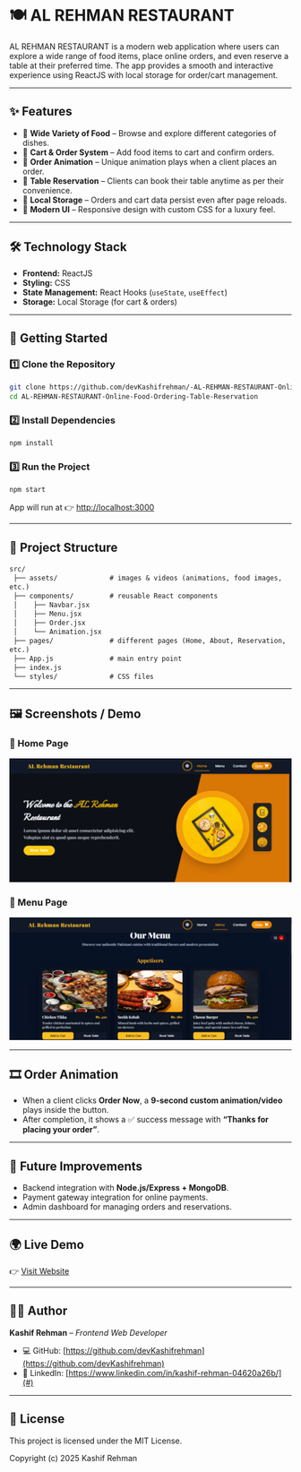 # 🍽️ AL REHMAN RESTAURANT

AL REHMAN RESTAURANT is a modern web application where users can explore a wide range of food items, place online orders, and even reserve a table at their preferred time. The app provides a smooth and interactive experience using ReactJS with local storage for order/cart management.

---

## ✨ Features

- 🥘 **Wide Variety of Food** – Browse and explore different categories of dishes.  
- 🛒 **Cart & Order System** – Add food items to cart and confirm orders.  
- 🎥 **Order Animation** – Unique animation plays when a client places an order.  
- 📅 **Table Reservation** – Clients can book their table anytime as per their convenience.  
- 💾 **Local Storage** – Orders and cart data persist even after page reloads.  
- 🎨 **Modern UI** – Responsive design with custom CSS for a luxury feel.  

---

## 🛠️ Technology Stack

- **Frontend:** ReactJS  
- **Styling:** CSS  
- **State Management:** React Hooks (`useState`, `useEffect`)  
- **Storage:** Local Storage (for cart & orders)  

---

## 🚀 Getting Started

### 1️⃣ Clone the Repository
```bash
git clone https://github.com/devKashifrehman/-AL-REHMAN-RESTAURANT-Online-Food-Ordering-Table-Reservation.git
cd AL-REHMAN-RESTAURANT-Online-Food-Ordering-Table-Reservation
```

### 2️⃣ Install Dependencies
```bash
npm install
```

### 3️⃣ Run the Project
```bash
npm start
```
App will run at 👉 [http://localhost:3000](http://localhost:3000)

---

## 📂 Project Structure

```
src/
 ├── assets/             # images & videos (animations, food images, etc.)
 ├── components/         # reusable React components
 │    ├── Navbar.jsx
 │    ├── Menu.jsx
 │    ├── Order.jsx
 │    └── Animation.jsx
 ├── pages/              # different pages (Home, About, Reservation, etc.)
 ├── App.js              # main entry point
 ├── index.js
 └── styles/             # CSS files
```

---

## 🖼️ Screenshots / Demo

### 🔹 Home Page  
![Home Page](./Screenshot%201.png)

### 🔹 Menu Page  
![Menu Page](./Screenshot%202.png)


---

## 🎞️ Order Animation

* When a client clicks **Order Now**, a **9-second custom animation/video** plays inside the button.  
* After completion, it shows a ✅ success message with **“Thanks for placing your order”**.  

---

## 📌 Future Improvements

* Backend integration with **Node.js/Express + MongoDB**.  
* Payment gateway integration for online payments.  
* Admin dashboard for managing orders and reservations.  

---

## 🌍 Live Demo

👉 [Visit Website](https://devkashifrehman.github.io/restaurant-web)

---

## 👨‍💻 Author

**Kashif Rehman** – *Frontend Web Developer*  

* 💻 GitHub: [https://github.com/devKashifrehman](https://github.com/devKashifrehman)  
* 🔗 LinkedIn: [https://www.linkedin.com/in/kashif-rehman-04620a26b/](#)  

---

## 📝 License

This project is licensed under the MIT License.  

Copyright (c) 2025 Kashif Rehman
